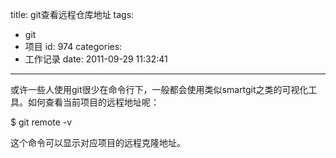 title: git查看远程仓库地址
tags:
  - git
  - 项目
id: 974
categories:
  - 工作记录
date: 2011-09-29 11:32:41
---

或许一些人使用git很少在命令行下，一般都会使用类似smartgit之类的可视化工具。如何查看当前项目的远程地址呢：

$ git remote -v

这个命令可以显示对应项目的远程克隆地址。